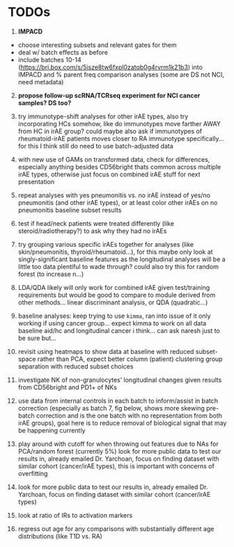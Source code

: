 # TODOs
1. **IMPACD**
 - choose interesting subsets and relevant gates for them
 - deal w/ batch effects as before
 - include batches 10-14 (https://bri.box.com/s/5isze8tw6fxpl0zatqb0g4rvrm1k21b3) into IMPACD and % parent freq comparison analyses (some are DS not NCI, need metadata)

2. **propose follow-up scRNA/TCRseq experiment for NCI cancer samples? DS too?**

3. try immunotype-shift analyses for other irAE types, also try incorporating HCs somehow, like do immunotypes move farther AWAY from HC in irAE group? could maybe also ask if immunotypes of rheumatoid-irAE patients moves closer to RA immunotype specifically... for this I think still do need to use batch-adjusted data
4. with new use of GAMs on transformed data, check for differences, especially anything besides CD56bright thats common across multiple irAE types, otherwise just focus on combined irAE stuff for next presentation
5. repeat analyses with yes pneumonitis vs. no irAE instead of yes/no pneumonitis (and other irAE types), or at least color other irAEs on no pneumonitis baseline subset results
6. test if head/neck patients were treated differently (like steroid/radiotherapy?) to ask why they had no irAEs
7. try grouping various specific irAEs together for analyses (like skin/pneumonitis, thyroid/rheumatoid…), for this maybe only look at singly-significant baseline features as the longitudinal analyses will be a little too data plentiful to wade through? could also try this for random forest (to increase n...)

8. LDA/QDA likely will only work for combined irAE given test/training requirements but would be good to compare to module derived from other methods... linear discriminant analysis, or QDA (quadratic…)
9. baseline analyses: keep trying to use `kimma`, ran into issue of it only working if using cancer group... expect kimma to work on all data baseline aid/hc and longitudinal cancer i think... can ask naresh just to be sure but...
10. revisit using heatmaps to show data at baseline with reduced subset-space rather than PCA, expect better column (patient) clustering group separation with reduced subset choices
11. investigate NK of non-granulocytes’ longitudinal changes given results from CD56bright and PD1+ of NKs
12. use data from internal controls in each batch to inform/assist in batch correction (especially as batch 7, fig below, shows more skewing pre-batch correction and is the one batch with no representation from both irAE groups), goal here is to reduce removal of biological signal that may be happening currently
13. play around with cutoff for when throwing out features due to NAs for PCA/random forest (currently 5%)
look for more public data to test our results in, already emailed Dr. Yarchoan, focus on finding dataset with similar cohort (cancer/irAE types), this is important with concerns of overfitting
14. look for more public data to test our results in, already emailed Dr. Yarchoan, focus on finding dataset with similar cohort (cancer/irAE types)
15. look at ratio of IRs to activation markers
16. regress out age for any comparisons with substantially different age distributions (like T1D vs. RA)